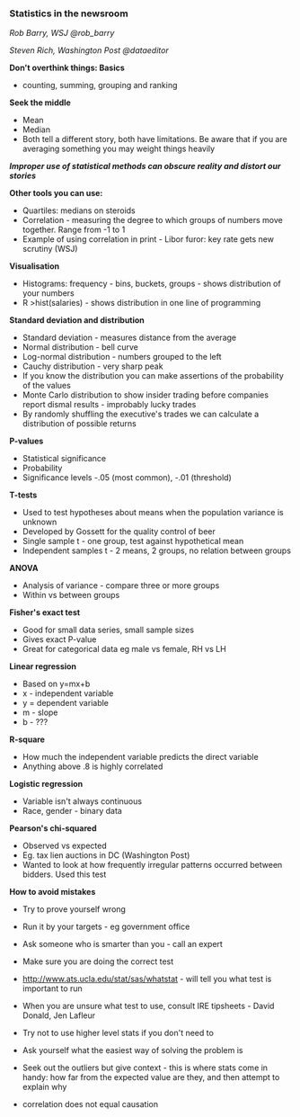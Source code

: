 ### Statistics in the newsroom

*Rob Barry, WSJ @rob_barry*

*Steven Rich, Washington Post @dataeditor*


**Don't overthink things: Basics**

* counting, summing, grouping and ranking

**Seek the middle**

* Mean
* Median
* Both tell a different story, both have limitations. Be aware that if you are averaging something you may weight things heavily 

***Improper use of statistical methods can obscure reality and distort our stories***

**Other tools you can use:**

* Quartiles: medians on steroids
*  Correlation - measuring the degree to which groups of numbers move together. Range from -1 to 1
*  Example of using correlation in print - Libor furor: key rate gets new scrutiny (WSJ)

**Visualisation**

* Histograms: frequency - bins, buckets, groups - shows distribution of your numbers
* R >hist(salaries) - shows distribution in one line of programming

**Standard deviation and distribution**

* Standard deviation - measures distance from the average
* Normal distribution - bell curve
* Log-normal distribution - numbers grouped to the left
* Cauchy distribution - very sharp peak
* If you know the distribution you can make assertions of the probability of the values
* Monte Carlo distribution to show insider trading before companies report dismal results - improbably lucky trades
* By randomly shuffling the executive's trades we can calculate a distribution of possible returns

**P-values**

* Statistical significance
* Probability
* Significance levels -.05 (most common), -.01 (threshold)

**T-tests**

* Used to test hypotheses about means when the population variance is unknown
* Developed by Gossett for the quality control of beer
* Single sample t - one group, test against hypothetical mean
* Independent samples t - 2 means, 2 groups, no relation between groups

**ANOVA**

* Analysis of variance - compare three or more groups
* Within vs between groups

**Fisher's exact test**

* Good for small data series, small sample sizes
* Gives exact P-value
* Great for categorical data eg male vs female, RH vs LH

**Linear regression**

* Based on y=mx+b
* x - independent variable
* y = dependent variable
* m - slope
* b - ???

**R-square**

* How much the independent variable predicts the direct variable
* Anything above .8 is highly correlated

**Logistic regression**

* Variable isn't always continuous
* Race, gender - binary data

**Pearson's chi-squared**

* Observed vs expected
* Eg. tax lien auctions in DC (Washington Post)
* Wanted to look at how frequently irregular patterns occurred between bidders. Used this test

**How to avoid mistakes**

* Try to prove yourself wrong
* Run it by your targets - eg government office
* Ask someone who is smarter than you - call an expert
* Make sure you are doing the correct test
* <http://www.ats.ucla.edu/stat/sas/whatstat> - will tell you what test is important to run 

* When you are unsure what test to use, consult IRE tipsheets - David Donald, Jen Lafleur
* Try not to use higher level stats if you don't need to
* Ask yourself what the easiest way of solving the problem is
* Seek out the outliers but give context - this is where stats come in handy: how far from the expected value are they, and then attempt to explain why
* correlation does not equal causation